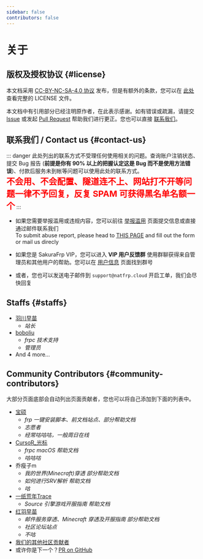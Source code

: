 ```yaml
---
sidebar: false
contributors: false
---
```


# 关于

## 版权及授权协议 {#license}

本文档采用 [CC-BY-NC-SA-4.0 协议](https://creativecommons.org/licenses/by-nc-sa/4.0/legalcode.zh-Hans) 发布，但是有额外的条款，您可以在 [此处](https://github.com/natfrp/wiki/blob/master/LICENSE) 查看完整的 LICENSE 文件。

本文档中有引用部分已经注明原作者，在此表示感谢。如有错误或疏漏，请提交 [Issue](https://github.com/natfrp/wiki/issues) 或发起 [Pull Request](https://github.com/natfrp/wiki/pulls) 帮助我们进行更正。您也可以直接 [联系我们](#concat-us)。

## 联系我们 / Contact us {#contact-us}

<!-- BEGIN 请勿修改 -->

::: danger
此处列出的联系方式不受理任何使用相关的问题。查询账户注销状态、提交 Bug 报告 (**前提是你有 90% 以上的把握认定这是 Bug 而不是使用方法错误**)、付款后服务未到帐等问题可以使用此处的联系方式。  
<b style="color: red;font-size: 22px">不会用、不会配置、隧道连不上、网站打不开等问题一律不予回复，反复 SPAM 可获得黑名单名额一个</b>
:::

- 如果您需要举报滥用或违规内容，您可以前往 [举报滥用](https://www.natfrp.com/report.html) 页面提交信息或直接通过邮件联系我们  
  To submit abuse report, please head to [THIS PAGE](https://www.natfrp.com/report_en.html) and fill out the form or mail us direcly
  
- 如果您是 SakuraFrp VIP，您可以进入 **VIP 用户反馈群** 使用群聊获得来自管理员和其他用户的帮助。您可以在 [用户信息](https://www.natfrp.com/user/profile) 页面找到群号
- 或者，您也可以发送电子邮件到 `support@natfrp.cloud` 开启工单，我们会尽快回复  
  
<!-- END 请勿修改 -->

## Staffs {#staffs}

- [羽川早苗](https://moe.do)
  - _站长_
- [boboliu](https://note.bobo.moe/)
  - _frpc 技术支持_
  - _管理员_
- And 4 more...

## Community Contributors {#community-contributors}

大部分页面底部会自动列出页面贡献者，您也可以将自己添加到下面的列表中。

- [宝硕](https://baoshuo.ren)
  - _frp 一键安装脚本、前文档站点、部分帮助文档_
  - _志愿者_
  - _经常咕咕咕，一般周日在线_
- [CursoR_光标](https://icursors.net)
  - _frpc macOS 帮助文档_
  - _咕咕咕_
- 乔瘦子m
  - _我的世界(Minecraft)穿透 部分帮助文档_
  - _如何进行SRV解析 帮助文档_
  - _咕_
- [一纸荒年Trace](https://wtrace3zh.com)
  - _Source 引擎游戏开服指南 帮助文档_
- [红羽早苗](https://fro.moe)
  - _邮件服务穿透、Minecraft 穿透及开服指南 部分帮助文档_
  - _社区论坛站点_
  - _不咕_
- [我们的其他社区贡献者](https://github.com/natfrp/wiki/graphs/contributors)
- 或许你是下一个？[PR on GitHub](https://github.com/natfrp/wiki)
